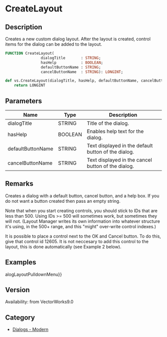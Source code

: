 # CreateLayout

## Description
Creates a new custom dialog layout. After the layout is created, control items for the dialog can be added to the layout.

```pascal
FUNCTION CreateLayout(
				dialogTitle       : STRING;
				hasHelp           : BOOLEAN;
				defaultButtonName : STRING;
				cancelButtonName  : STRING): LONGINT;
```

```python
def vs.CreateLayout(dialogTitle, hasHelp, defaultButtonName, cancelButtonName):
    return LONGINT
```

## Parameters
|Name|Type|Description|
|---|---|---|
|dialogTitle|STRING|Title of the dialog.|
|hasHelp|BOOLEAN|Enables help text for the dialog.|
|defaultButtonName|STRING|Text displayed in the default button of the dialog.|
|cancelButtonName|STRING|Text displayed in the cancel button of the dialog.|

## Remarks
Creates a dialog with a default button, cancel button, and a help box. If you do not want a button created then pass an empty string.

Note that when you start creating controls, you should stick to IDs that are less than 500. Using IDs >= 500 will sometimes work, but sometimes they will not. (Layout Manager writes its own information into whatever structure it's using, in the 500+ range, and this "might" over-write control indexes.)

It is possible to place a control next to the OK and Cancel button. To do this, give that control id 12605. It is not neccesary to add this control to the layout, this is done automatically (see Example 2 below).

## Examples
alogLayoutPulldownMenu}}

## Version
Availability: from VectorWorks9.0

## Category
* [Dialogs - Modern](../Categories/Dialogs%20-%20Modern.md)
